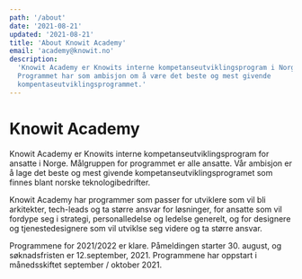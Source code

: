 ```yaml
---
path: '/about'
date: '2021-08-21'
updated: '2021-08-21'
title: 'About Knowit Academy'
email: 'academy@knowit.no'
description:
  'Knowit Academy er Knowits interne kompetanseutviklingsprogram i Norge.
  Programmet har som ambisjon om å være det beste og mest givende
  kompentaseutviklingsprogrammet.'
---
```


# Knowit Academy

Knowit Academy er Knowits interne kompetanseutviklingsprogram for ansatte i
Norge. Målgruppen for programmet er alle ansatte. Vår ambisjon er å lage det
beste og mest givende kompetanseutviklingsprogramet som finnes blant norske
teknologibedrifter.

Knowit Academy har programmer som passer for utviklere som vil bli arkitekter,
tech-leads og ta større ansvar for løsninger, for ansatte som vil fordype seg
i strategi, personalledelse og ledelse generelt, og for designere og
tjenestedesignere som vil utviklse seg videre og ta større ansvar.

Programmene for 2021/2022 er klare. Påmeldingen starter 30. august, og
søknadsfristen er 12.september, 2021. Programmene har oppstart i månedsskiftet
september / oktober 2021.
